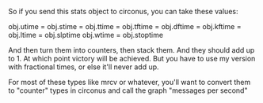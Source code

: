 So if you send this stats object to circonus, you can take these values:

obj.utime = 
obj.stime = 
obj.ttime = 
obj.tftime =
obj.dftime =
obj.kftime =
obj.ltime = 
obj.slptime 
obj.wtime = 
obj.stoptime

And then turn them into counters, then stack them.
And they should add up to 1.
At which point victory will be achieved.
But you have to use my version with fractional times, or else it'll never add up.

For most of these types like mrcv or whatever, you'll want to convert them to "counter" types in circonus and call the graph "messages per second"


